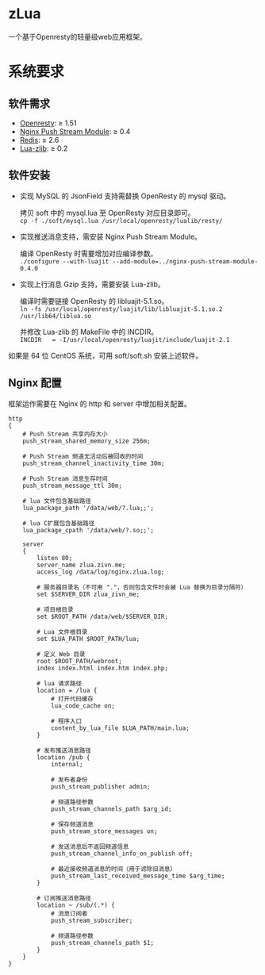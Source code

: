 zLua
====
一个基于Openresty的轻量级web应用框架。  

系统要求
====
## 软件需求
* [Openresty](http://www.openresty.org/): ≥ 1.51    
* [Nginx Push Stream Module](https://github.com/wandenberg/nginx-push-stream-module): ≥ 0.4    
* [Redis](http://redis.io/download): ≥ 2.6    
* [Lua-zlib](https://github.com/brimworks/lua-zlib): ≥ 0.2     

## 软件安装
*   实现 MySQL 的 JsonField 支持需替换 OpenResty 的 mysql 驱动。   
 
    拷贝 soft 中的 mysql.lua 至 OpenResty 对应目录即可。    
    `cp -f ./soft/mysql.lua /usr/local/openresty/lualib/resty/`

*   实现推送消息支持，需安装 Nginx Push Stream Module。  
  
    编译 OpenResty 时需要增加对应编译参数。    
    `./configure --with-luajit --add-module=../nginx-push-stream-module-0.4.0`    

*   实现上行消息 Gzip 支持，需要安装 Lua-zlib。   
 
    编译时需要链接 OpenResty 的 libluajit-5.1.so。    
    `ln -fs /usr/local/openresty/luajit/lib/libluajit-5.1.so.2 /usr/lib64/liblua.so`   

    并修改 Lua-zlib 的 MakeFile 中的 INCDIR。   
    `INCDIR   = -I/usr/local/openresty/luajit/include/luajit-2.1`   

如果是 64 位 CentOS 系统，可用 soft/soft.sh 安装上述软件。

## Nginx 配置
框架运作需要在 Nginx 的 http 和 server 中增加相关配置。    

    http    
    {    
        # Push Stream 共享内存大小    
        push_stream_shared_memory_size 256m;    

        # Push Stream 频道无活动后被回收的时间    
        push_stream_channel_inactivity_time 30m;    

        # Push Stream 消息生存时间
        push_stream_message_ttl 30m;

        # lua 文件包含基础路径
        lua_package_path '/data/web/?.lua;;';

        # lua C扩展包含基础路径
        lua_package_cpath '/data/web/?.so;;';

        server
        {
            listen 80;
            server_name zlua.zivn.me;
            access_log /data/log/nginx.zlua.log;

            # 服务器目录名（不可用 "."，否则包含文件时会被 Lua 替换为目录分隔符）
            set $SERVER_DIR zlua_zivn_me;

            # 项目根目录
            set $ROOT_PATH /data/web/$SERVER_DIR;

            # Lua 文件根目录
            set $LUA_PATH $ROOT_PATH/lua;

            # 定义 Web 目录
            root $ROOT_PATH/webroot;
            index index.html index.htm index.php;

            # lua 请求路径
            location = /lua {
                # 打开代码缓存
                lua_code_cache on;

                # 程序入口
                content_by_lua_file $LUA_PATH/main.lua;
            }

            # 发布推送消息路径
            location /pub {
                internal;

                # 发布者身份
                push_stream_publisher admin;

                # 频道路径参数
                push_stream_channels_path $arg_id;

                # 保存频道消息
                push_stream_store_messages on;

                # 发送消息后不返回频道信息
                push_stream_channel_info_on_publish off;

                # 最近接收频道消息的时间（用于滤除旧消息）
                push_stream_last_received_message_time $arg_time;
            }
            
            # 订阅推送消息路径
            location ~ /sub/(.*) {
                # 消息订阅者
                push_stream_subscriber;

                # 频道路径参数
                push_stream_channels_path $1;
            }
        }    
    }   




